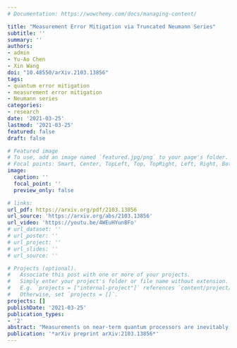 ```yaml
---
# Documentation: https://wowchemy.com/docs/managing-content/

title: "Measurement Error Mitigation via Truncated Neumann Series"
subtitle: ''
summary: ''
authors:
- admin
- Yu-Ao Chen
- Xin Wang
doi: "10.48550/arXiv.2103.13856"
tags: 
- quantum error mitigation
- measurement error mitigation
- Neumann series
categories: 
- research
date: '2021-03-25'
lastmod: '2021-03-25'
featured: false
draft: false

# Featured image
# To use, add an image named `featured.jpg/png` to your page's folder.
# Focal points: Smart, Center, TopLeft, Top, TopRight, Left, Right, BottomLeft, Bottom, BottomRight.
image:
  caption: ''
  focal_point: ''
  preview_only: false

# links:
url_pdf: https://arxiv.org/pdf/2103.13856
url_source: 'https://arxiv.org/abs/2103.13856'
url_video: 'https://youtu.be/4WEuHYunBFo'
# url_dataset: ''
# url_poster: ''
# url_project: ''
# url_slides: ''
# url_source: ''

# Projects (optional).
#   Associate this post with one or more of your projects.
#   Simply enter your project's folder or file name without extension.
#   E.g. `projects = ["internal-project"]` references `content/project/deep-learning/index.md`.
#   Otherwise, set `projects = []`.
projects: []
publishDate: '2021-03-25'
publication_types:
- '2'
abstract: "Measurements on near-term quantum processors are inevitably subject to hardware imperfections that lead to readout errors. Mitigation of such unavoidable errors is crucial to better explore and extend the power of near-term quantum hardware. In this work, we propose a method to mitigate measurement errors in computing quantum expectation values using the truncated Neumann series. The essential idea is to cancel the errors by combining various noisy expectation values generated by sequential measurements determined by terms in the truncated series. We numerically test this method and find that the computation accuracy is substantially improved. Our method possesses several advantages: it does not assume any noise structure, it does not require the calibration procedure to learn the noise matrix a prior, and most importantly, the incurred error mitigation overhead is independent of system size, as long as the noise resistance of the measurement device is moderate. All these advantages empower our method as a practical measurement error mitigation method for near-term quantum devices."
publication: '*arXiv preprint arXiv:2103.13856*'
---
```

